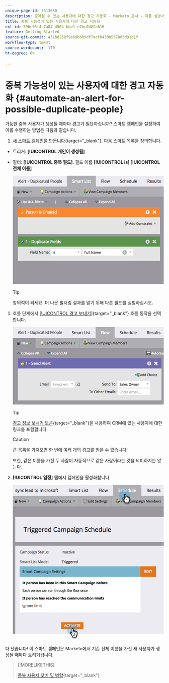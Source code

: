 ```yaml
---
unique-page-id: 7513680
description: 중복될 수 있는 사용자에 대한 경고 자동화 - Marketo 문서 - 제품 설명서
title: 중복 가능성이 있는 사용자에 대한 경고 자동화
exl-id: 596c03f4-7a84-4564-bbe1-e7bc0d22a616
feature: Getting Started
source-git-commit: 431bd258f9a68bbb9df7acf043085578d3d91b1f
workflow-type: tm+mt
source-wordcount: '170'
ht-degree: 0%

---
```


# 중복 가능성이 있는 사용자에 대한 경고 자동화 {#automate-an-alert-for-possible-duplicate-people}

가능한 중복 사용자가 생성될 때마다 경고가 필요하십니까? 스마트 캠페인을 설정하여 이를 수행하는 방법은 다음과 같습니다.

1. [새 스마트 캠페인을 만듭니다](/help/marketo/product-docs/core-marketo-concepts/smart-campaigns/creating-a-smart-campaign/create-a-new-smart-campaign.md){target="_blank"}. 다음 스마트 목록을 정의합니다.

* 트리거: **[!UICONTROL 개인이 생성됨]**
* 필터: **[!UICONTROL 중복 필드]**. 필드 이름 **[!UICONTROL is] [!UICONTROL 전체 이름]**

  ![](assets/automate-an-alert-1.png)

  >[!TIP]
  >
  >창의적이 되세요. 더 나은 필터링 결과를 얻기 위해 다른 필드를 실험하십시오.

1. 흐름 단계에서 [[!UICONTROL 경고 보내기]](/help/marketo/product-docs/core-marketo-concepts/smart-campaigns/flow-actions/send-alert.md){target="_blank"} 흐름 동작을 선택합니다.

   ![](assets/automate-an-alert-2.png)

   >[!TIP]
   >
   >[경고 정보 보내기 토큰](/help/marketo/product-docs/email-marketing/general/using-tokens/use-the-send-alert-info-token.md){target="_blank"}을 사용하여 CRM에 있는 사용자에 대한 링크를 포함합니다.

   >[!CAUTION]
   >
   >큰 목록을 가져오면 한 번에 여러 개의 경고를 받을 수 있습니다!
   >
   >또한, 같은 이름을 가진 두 사람이 자동적으로 같은 사람이라는 것을 의미하지는 않는다.

1. **[!UICONTROL 일정]** 탭에서 캠페인을 활성화합니다.

   ![](assets/automate-an-alert-3.png)

다 됐습니다! 이 스마트 캠페인은 Marketo에서 기존 전체 이름을 가진 새 사용자가 생성될 때마다 트리거됩니다.

>[!MORELIKETHIS]
>
>[중복 사용자 찾기 및 병합](/help/marketo/product-docs/core-marketo-concepts/smart-lists-and-static-lists/managing-people-in-smart-lists/find-and-merge-duplicate-people.md){target="_blank"}
